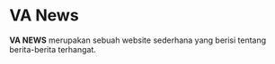 # VA News
__VA NEWS__ merupakan sebuah website sederhana yang berisi tentang berita-berita terhangat. 
